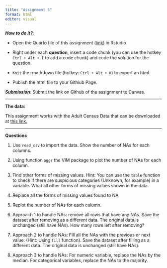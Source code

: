 ```yaml
---
title: "Assignment 5"
format: html
editor: visual
---
```




***How to do it?***: 

- Open the Quarto file of this assignment ([link](assignment5.qmd)) in Rstudio. 

- Right under each **question**, insert  a code chunk (you can use the hotkey `Ctrl + Alt + I` to add a code chunk) and code the solution for the question. 

- `Knit` the rmarkdown file (hotkey: `Ctrl + Alt + K`) to export an html.  

-  Publish the html file to your Githiub Page. 

***Submission***: Submit the link on Github of the assignment to Canvas. 





-------

**The data:** 

This assignment works with the Adult Census Data that can be downloaded at [this link.](https://bryantstats.github.io/math421/data/adult_census_missing.csv)

-------

**Questions**

1. Use `read_csv` to import the data.  Show the number of NAs for each columns.   

2. Using function `aggr` the VIM package to plot the number of NAs for each column. 

3. Find other forms of missing values. Hint: You can use the `table` function to check if there are suspicious categories (Unknown, for example) in a variable. What all other forms of missing values shown in the data. 

4. Replace all the forms of missing values found to NA

5. Replot the number of NAs for each column. 

6. Approach 1 to handle NAs: remove all rows that have any NAs. Save the dataset after removing as a different data. The original data is unchanged (still have NAs).  How many rows left after removing?

7. Approach 2 to handle NAs:  Fill all the NAs with the previous or next value. (Hint: Using `fill` function).  Save the dataset after filling as a different data. The original data is unchanged (still have NAs). 

8. Approach 3 to handle NAs: For numeric variable, replace the NAs by the median.  For categorical variables, replace the NAs to the majority. 






